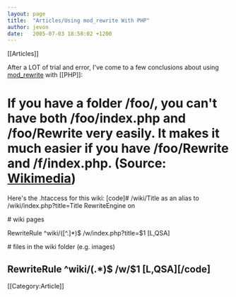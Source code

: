 ```yaml
---
layout: page
title:  "Articles/Using mod_rewrite With PHP"
author: jevon
date:   2005-07-03 18:58:02 +1200
---
```


[[Articles]]

After a LOT of trial and error, I've come to a few conclusions about using <a href="http://httpd.apache.org/docs-2.0/mod/mod_rewrite.html">mod_rewrite</a> with [[PHP]]:

# If you have a folder /foo/, you can't have both /foo/index.php and /foo/Rewrite very easily. It makes it much easier if you have /foo/Rewrite and /f/index.php. (Source: <a href="http://meta.wikimedia.org/wiki/Rewrite_Rules">Wikimedia</a>)

Here's the .htaccess for this wiki:
[code]<!-- --># /wiki/Title as an alias to /wiki/index.php?title=Title
RewriteEngine on

<!-- --># wiki pages
RewriteRule ^wiki/([^.]*)$ /w/index.php?title=$1 [L,QSA]

<!-- --># files in the wiki folder (e.g. images)
RewriteRule ^wiki/(.*)$ /w/$1 [L,QSA][/code]
----
[[Category:Article]]